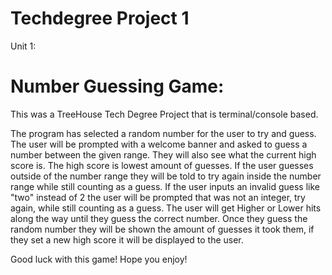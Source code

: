 # Techdegree Project 1

 Unit 1:

# Number Guessing Game:

This was a TreeHouse Tech Degree Project that is terminal/console based.

The program has selected a random number for the user to try and guess.
The user will be prompted with a welcome banner and asked to guess a number
between the given range. They will also see what the current high score is. The
high score is lowest amount of guesses. If the user guesses outside of the number
range they will be told to try again inside the number range while still counting
as a guess. If the user inputs an invalid guess like "two" instead of 2 the user
will be prompted that was not an integer, try again, while still counting as a
guess. The user will get Higher or Lower hits along the way until they guess the
correct number. Once they guess the random number they will be shown the amount
of guesses it took them, if they set a new high score it will be displayed to the
user.

Good luck with this game! Hope you enjoy!
